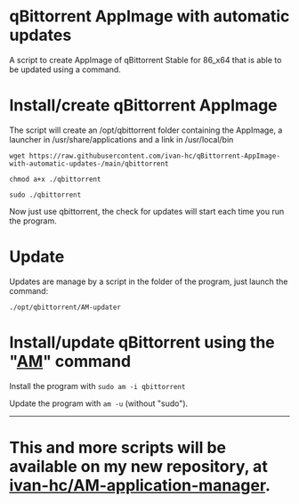 # qBittorrent AppImage with automatic updates
A script to create AppImage of qBittorrent Stable for 86_x64 that is able to be updated using a command.

# Install/create qBittorrent AppImage
The script will create an /opt/qbittorrent folder containing the AppImage, a launcher in /usr/share/applications and a link in /usr/local/bin

`wget https://raw.githubusercontent.com/ivan-hc/qBittorrent-AppImage-with-automatic-updates-/main/qbittorrent`

`chmod a+x ./qbittorrent`

`sudo ./qbittorrent`

Now just use qbittorrent, the check for updates will start each time you run the program.

# Update
Updates are manage by a script in the folder of the program, just launch the command:

`./opt/qbittorrent/AM-updater`

# Install/update qBittorrent using the "[AM](https://github.com/ivan-hc/AM-application-manager)" command
Install the program with `sudo am -i qbittorrent`

Update the program with `am -u` (without "sudo").

------------------------------------
# This and more scripts will be available on my new repository, at [ivan-hc/AM-application-manager](https://github.com/ivan-hc/AM-application-manager).
